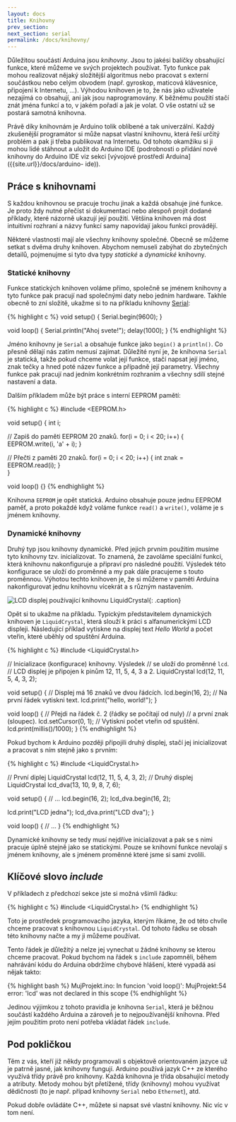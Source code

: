 ```yaml
---
layout: docs
title: Knihovny
prev_section: 
next_section: serial
permalink: /docs/knihovny/
---
```


Důležitou součástí Arduina jsou *knihovny*. Jsou to jakési balíčky obsahující
funkce, které můžeme ve svých projektech používat. Tyto funkce pak mohou
realizovat nějaký složitější algoritmus nebo pracovat s externí součástkou
nebo celým obvodem (např. gyroskop, maticová klávesnice, připojení k
Internetu, ...). Výhodou knihoven je to, že nás jako uživatele nezajímá co
obsahují, ani jak jsou naprogramovány. K běžnému použití stačí znát jména
funkcí a to, v jakém pořadí a jak je volat. O vše ostatní už se postará
samotná knihovna.

Právě díky knihovnám je Arduino tolik oblíbené a tak univerzální. Každý
zkušenější programátor si může napsat vlastní knihovnu, která řeší určitý
problém a pak ji třeba publikovat na Internetu. Od tohoto okamžiku si ji mohou
lidé stáhnout a uložit do Arduino IDE (podrobnosti o přidání nové knihovny do
Arduino IDE viz sekci [vývojové prostředí Arduina]({{site.url}}/docs/arduino-
ide)).

## Práce s knihovnami

S každou knihovnou se pracuje trochu jinak a každá obsahuje jiné funkce. Je
proto ždy nutné přečíst si dokumentaci nebo alespoň projít dodané příklady,
které názorně ukazují její použití. Většina knihoven má dost intuitivní
rozhraní a názvy funkcí samy napovídají jakou funkci provádějí.

Některé vlastnosti mají ale všechny knihovny společné. Obecně se můžeme setkat
s dvěma druhy knihoven. Abychom nemuseli zabýhat do zbytečných detailů,
pojmenujme si tyto dva typy *statické* a *dynamické* knihovny.

### Statické knihovny

Funkce statických knihoven voláme přímo, společně se jménem knihovny a tyto
funkce pak pracují nad společnými daty nebo jedním hardware. Takhle obecně to
zní složitě, ukažme si to na příkladu knihovny
[Serial]({{site.url}}/docs/serial):

{% highlight c %}
void setup() {
  Serial.begin(9600);
}

void loop() {
  Serial.println("Ahoj svete!");
  delay(1000);
}
{% endhighlight %}

Jméno knihovny je `Serial` a obsahuje funkce jako `begin()` a `println()`. Co
přesně dělají nás zatím nemusí zajímat. Důležité nyní je, že knihovna `Serial`
je statická, takže pokud chceme volat její funkce, stačí napsat její jméno,
znak tečky a hned poté název funkce a případně její parametry. Všechny funkce
pak pracují nad jedním konkrétním rozhraním a všechny sdílí stejné nastavení a
data.

Dalším příkladem může být práce s interní EEPROM pamětí:


{% highlight c %}
#include <EEPROM.h>

void setup() {
  int i;

  // Zapiš do paměti EEPROM 20 znaků.
  for(i = 0; i < 20; i++) {
    EEPROM.write(i, 'a' + i);
  }

  // Přečti z paměti 20 znaků.
  for(i = 0; i < 20; i++) {
    int znak = EEPROM.read(i);
  }  
}

void loop() {}
{% endhighlight %}

Knihovna `EEPROM` je opět statická. Arduino obsahuje pouze jednu EEPROM paměť,
a proto pokaždé když voláme funkce `read()` a `write()`, voláme je s jménem
knihovny.

### Dynamické knihovny

Druhý typ jsou knihovny dynamické. Před jejich prvním použitím musíme tyto
knihovny tzv. inicializovat. To znamená, že zavoláme speciální funkci, která
knihovnu nakonfiguruje a připraví pro následné použití. Výsledek této
konfigurace se uloží do proměnné a my pak dále pracujeme s touto proměnnou.
Výhotou techto knihoven je, že si můžeme v paměti Arduina nakonfigurovat jednu
knihovnu vícekrát a s různým nastavením.

![LCD displej používající knihovnu `LiquidCrystal`]({{site.url}}/imgs/knihovny-liquidcrystal.png){: .caption}

Opět si to ukažme na příkladu. Typickým představitelem dynamických knihoven je
`LiquidCrystal`, která slouží k práci s alfanumerickými LCD displeji.
Následující příklad vytiskne na displej text *Hello World* a počet vteřin,
které uběhly od spuštění Arduina.

{% highlight c %}
#include <LiquidCrystal.h>

// Inicializace (konfigurace) knihovny. Výsledek
// se uloží do proměnné `lcd`.
// LCD displej je připojen k pinům 12, 11, 5, 4, 3 a 2.
LiquidCrystal lcd(12, 11, 5, 4, 3, 2);

void setup() {
  // Displej má 16 znaků ve dvou řádcích.
  lcd.begin(16, 2);
  // Na první řádek vytiskni text.
  lcd.print("hello, world!");
}

void loop() {
  // Přejdi na řádek č. 2 (řádky se počítají od nuly)
  // a první znak (sloupec).
  lcd.setCursor(0, 1);
  // Vytiskni počet vteřin od spuštění.
  lcd.print(millis()/1000);
}
{% endhighlight %}

Pokud bychom k Arduino později připojili druhý displej, stačí jej
inicializovat a pracovat s ním stejně jako s prvním:



{% highlight c %}
#include <LiquidCrystal.h>

// První diplej
LiquidCrystal lcd(12, 11, 5, 4, 3, 2);
// Druhý displej
LiquidCrystal lcd_dva(13, 10, 9, 8, 7, 6);

void setup() {
  // ...
  lcd.begin(16, 2);
  lcd_dva.begin(16, 2);

  lcd.print("LCD jedna");
  lcd_dva.print("LCD dva");
}

void loop() {
  // ...
}
{% endhighlight %}



Dynamické knihovny se tedy musí nejdříve inicializovat a pak se s nimi pracuje
úplně stejně jako se statickými. Pouze se knihovní funkce nevolají s jménem
knihovny, ale s jménem proměnné které jsme si sami zvolili.

## Klíčové slovo *include*

V příkladech z předchozí sekce jste si možná všimli řádku:

{% highlight c %}
#include <LiquidCrystal.h>
{% endhighlight %}

Toto je prostředek programovacího jazyka, kterým říkáme, že od této chvíle
chceme pracovat s knihovnou `LiquidCrystal`. Od tohoto řádku se obsah této
knihovny načte a my ji můžeme používat.

Tento řádek je důležitý a nelze jej vynechat u žádné knihovny se kterou chceme
pracovat. Pokud bychom na řádek s `include` zapomněli, během nahrávání kódu do
Arduina obdržíme chybové hlášení, které vypadá asi nějak takto:

{% highlight bash %}
MujProjekt.ino: In funcion 'void loop()':
MujProjekt:54 error: 'lcd' was not declared in this scope
{% endhighlight %}

Jedinou výjimkou z tohoto pravidla je knihovna `Serial`, která je běžnou
součástí každého Arduina a zároveň je to nejpoužívanější knihovna. Před
jejím použitím proto není potřeba vkládat řádek `include`.

## Pod pokličkou

Těm z vás, kteří již někdy programovali s objektově orientovaném jazyce už je
patrně jasné, jak knihovny fungují. Arduino používá jazyk C++ ze kterého
využívá třídy právě pro knihovny. Každá knihovna je třída obsahující metody a
atributy. Metody mohou být přetížené, třídy (knihovny) mohou využívat
dědičnosti (to je např. případ knihovny `Serial` nebo `Ethernet`), atd.

Pokud dobře ovládáte C++, můžete si napsat své vlastní knihovny. Nic víc v tom
není.
